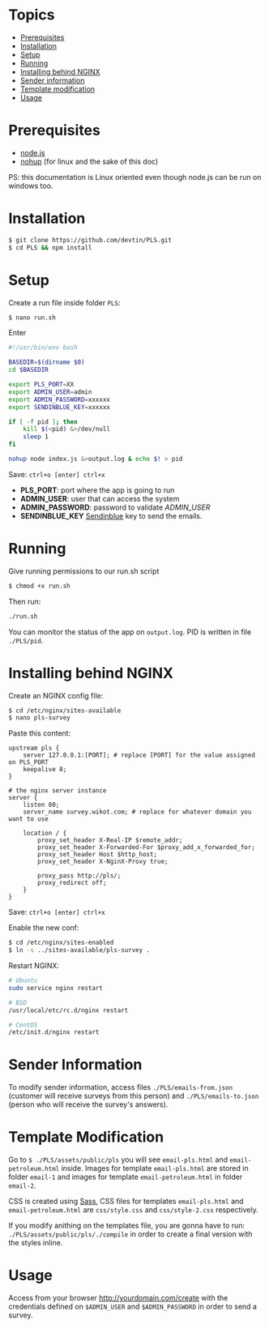 # Topics

- [Prerequisites](#prerequisites)
- [Installation](#installation)
- [Setup](#setup)
- [Running](#running)
- [Installing behind NGINX](#installing-behind-nginx)
- [Sender information](#sender-information)
- [Template modification](#template-modification)
- [Usage](#usage)

# Prerequisites

- [node.js](https://nodejs.org)
- [nohup](https://en.wikipedia.org/wiki/Nohup) (for linux and the sake of this doc)

PS: this documentation is Linux oriented even though node.js can be run on windows too.

# Installation

```sh
$ git clone https://github.com/devtin/PLS.git
$ cd PLS && npm install
```

# Setup

Create a run file inside folder `PLS`:

```sh
$ nano run.sh
```

Enter

```sh
#!/usr/bin/env bash

BASEDIR=$(dirname $0)
cd $BASEDIR

export PLS_PORT=XX
export ADMIN_USER=admin
export ADMIN_PASSWORD=xxxxxx
export SENDINBLUE_KEY=xxxxxx

if [ -f pid ]; then
    kill $(<pid) &>/dev/null
    sleep 1
fi

nohup node index.js &>output.log & echo $! > pid
```

Save: `ctrl+o [enter] ctrl+x`

- **PLS_PORT**: port where the app is going to run
- **ADMIN_USER**: user that can access the system
- **ADMIN_PASSWORD**: password to validate *ADMIN_USER*
- **SENDINBLUE_KEY** [Sendinblue](https://www.sendinblue.com/) key to send the emails.

# Running

Give running permissions to our run.sh script

```sh
$ chmod +x run.sh
```

Then run:

```sh
./run.sh
```

You can monitor the status of the app on `output.log`. PID is written in file `./PLS/pid`.

# Installing behind NGINX

Create an NGINX config file:

```sh
$ cd /etc/nginx/sites-available
$ nano pls-survey
```

Paste this content:

```nginx
upstream pls {
    server 127.0.0.1:[PORT]; # replace [PORT] for the value assigned on PLS_PORT
    keepalive 8;
}

# the nginx server instance
server {
	listen 80;
	server_name survey.wikot.com; # replace for whatever domain you want to use

	location / {
		proxy_set_header X-Real-IP $remote_addr;
		proxy_set_header X-Forwarded-For $proxy_add_x_forwarded_for;
		proxy_set_header Host $http_host;
		proxy_set_header X-NginX-Proxy true;

		proxy_pass http://pls/;
		proxy_redirect off;
	}
}
```

Save: `ctrl+o [enter] ctrl+x`

Enable the new conf:

```sh
$ cd /etc/nginx/sites-enabled
$ ln -s ../sites-available/pls-survey .
```

Restart NGINX:

```sh
# Ubuntu
sudo service nginx restart

# BSD
/usr/local/etc/rc.d/nginx restart

# CentOS
/etc/init.d/nginx restart
```

# Sender Information

To modify sender information, access files `./PLS/emails-from.json` (customer will receive surveys from this person) and  `./PLS/emails-to.json` (person who will receive the survey's answers). 

# Template Modification

Go to `$ ./PLS/assets/public/pls` you will see `email-pls.html` and `email-petroleum.html` inside. Images for template `email-pls.html` are stored in folder `email-1` and images for template `email-petroleum.html` in folder `email-2`.

CSS is created using [Sass](http://sass-lang.com/), CSS files for templates `email-pls.html` and `email-petroleum.html` are `css/style.css` and `css/style-2.css` respectively.
 
If you modify anithing on the templates file, you are gonna have to run: `./PLS/assets/public/pls/./compile` in order to create a final version with the styles inline.

# Usage

Access from your browser http://yourdomain.com/create with the credentials defined on `$ADMIN_USER` and `$ADMIN_PASSWORD` in order to send a survey.